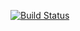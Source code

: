 [![Build Status](https://app.travis-ci.com/ze-nto/enquete-app.svg?branch=main)](https://app.travis-ci.com/ze-nto/enquete-app)